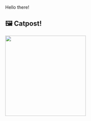 Hello there!



## 🖼️ Catpost!

<sub>
    <img src="https://cdn2.thecatapi.com/images/1uq.jpg" height="256">
</sub>

